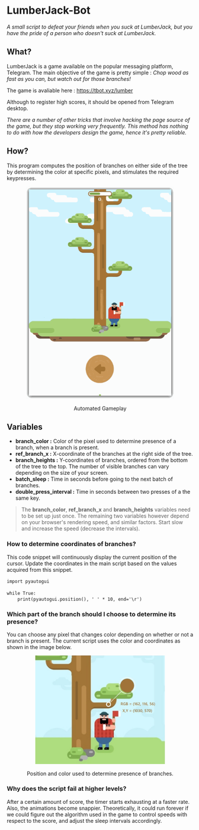 # LumberJack-Bot
*A small script to defeat your friends when you suck at LumberJack, but you have the pride of a person who doesn't suck at LumberJack.*
## What?
LumberJack is a game available on the popular messaging platform, Telegram. The main objective of the game is pretty simple : 
*Chop wood as fast as you can, but watch out for those branches!*

The game is avaliable here : https://tbot.xyz/lumber

Although to register high scores, it should be opened from Telegram desktop.

*There are a number of other tricks that involve hacking the page source of the game, but they stop working very frequently. This method has nothing to do with how the developers design the game, hence it's pretty reliable.*
## How?
This program computes the position of branches on either side of the tree by determining the color at specific pixels, and stimulates the required keypresses.

<p align="center">
  <img width="400" src="https://raw.githubusercontent.com/ankit1w/LumberJack-Bot/assets/automated-gameplay.gif">
</p> 
<p align="center">
  Automated Gameplay
</p>

## Variables
 - **branch_color :**  Color of the pixel used to determine presence of a branch, when a branch is present.
 - **ref_branch_x :**  X-coordinate of the branches at the right side of the tree.
 - **branch_heights :** Y-coordinates of branches, ordered from the bottom of the tree to the top. The number of visible branches can vary depending on the size of your screen.
 - **batch_sleep :** Time in seconds before going to the next batch of branches.  
- **double_press_interval :** Time in seconds between two presses of a the same key.

> The **branch_color**, **ref_branch_x** and **branch_heights** variables need to be set up just once. The remaining two variables however depend on your browser's rendering speed, and similar factors. Start slow and increase the speed (decrease the intervals).

### How to determine coordinates of branches?
This code snippet will continuously display the current position of the cursor. Update the coordinates in the main script based on the values acquired from this snippet.

    import pyautogui
    
    while True:
    	print(pyautogui.position(), ' ' * 10, end='\r')
  ### Which part of the branch should I choose to determine its presence?
  You can choose any pixel that changes color depending on whether or not a branch is present. The current script uses the color and coordinates as shown in the image below.
<p align="center">
  <img width="350" src="https://raw.githubusercontent.com/ankit1w/LumberJack-Bot/assets/color_data.jpg">
</p> 
<p align="center">
  Position and color used to determine presence of branches.
</p>

### Why does the script fail at higher levels?
After a certain amount of score, the timer starts exhausting at a faster rate. Also, the animations become snappier. Theoretically, it could run forever if we could figure out the algorithm used in the game to control speeds with respect to the score, and adjust the sleep intervals accordingly.
